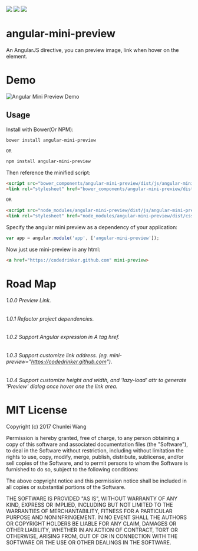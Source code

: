 ![](https://img.shields.io/badge/bower-1.0.4-green.svg) ![](https://img.shields.io/badge/npm-1.0.4-red.svg) ![](https://img.shields.io/github/license/mashape/apistatus.svg)

# angular-mini-preview
An AngularJS directive, you can preview image, link when hover on the element.

# Demo
![Angular Mini Preview Demo](https://codedrinker.github.io/repository/asserts/angular-mini-preview.gif)

## Usage

Install with Bower(Or NPM):

```bash
bower install angular-mini-preview

OR

npm install angular-mini-preview
```

Then reference the minified script:

```html
<script src="bower_components/angular-mini-preview/dist/js/angular-mini-preview.min.js"></script>
<link rel="stylesheet" href="bower_components/angular-mini-preview/dist/css/angular-mini-preview.min.css">

OR

<script src="node_modules/angular-mini-preview/dist/js/angular-mini-preview.min.js"></script>
<link rel="stylesheet" href="node_modules/angular-mini-preview/dist/css/angular-mini-preview.min.css">

```

Specify the angular mini preview as a dependency of your application:

```js
var app = angular.module('app', ['angular-mini-preview']);
```

Now just use mini-preview in any html:
```html
<a href="https://codedrinker.github.com" mini-preview>
```

# Road Map
###### 1.0.0 Preview Link.
###### 1.0.1 Refactor project dependencies.
###### 1.0.2 Support Angular expression in A tag href.
###### 1.0.3 Support customize link address. (eg. mini-preview="https://codedrinker.github.com").
###### 1.0.4 Support customize height and width, and 'lazy-load' attr to generate 'Preview' dialog once hover one the link area.

# MIT License

Copyright (c) 2017 Chunlei Wang

Permission is hereby granted, free of charge, to any person obtaining a copy
of this software and associated documentation files (the "Software"), to deal
in the Software without restriction, including without limitation the rights
to use, copy, modify, merge, publish, distribute, sublicense, and/or sell
copies of the Software, and to permit persons to whom the Software is
furnished to do so, subject to the following conditions:

The above copyright notice and this permission notice shall be included in all
copies or substantial portions of the Software.

THE SOFTWARE IS PROVIDED "AS IS", WITHOUT WARRANTY OF ANY KIND, EXPRESS OR
IMPLIED, INCLUDING BUT NOT LIMITED TO THE WARRANTIES OF MERCHANTABILITY,
FITNESS FOR A PARTICULAR PURPOSE AND NONINFRINGEMENT. IN NO EVENT SHALL THE
AUTHORS OR COPYRIGHT HOLDERS BE LIABLE FOR ANY CLAIM, DAMAGES OR OTHER
LIABILITY, WHETHER IN AN ACTION OF CONTRACT, TORT OR OTHERWISE, ARISING FROM,
OUT OF OR IN CONNECTION WITH THE SOFTWARE OR THE USE OR OTHER DEALINGS IN THE
SOFTWARE.
